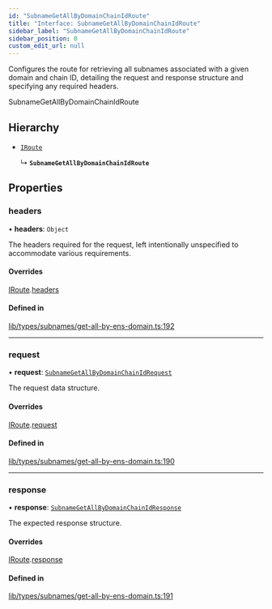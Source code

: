 ```yaml
---
id: "SubnameGetAllByDomainChainIdRoute"
title: "Interface: SubnameGetAllByDomainChainIdRoute"
sidebar_label: "SubnameGetAllByDomainChainIdRoute"
sidebar_position: 0
custom_edit_url: null
---
```


Configures the route for retrieving all subnames associated with a given domain and chain ID,
detailing the request and response structure and specifying any required headers.

 SubnameGetAllByDomainChainIdRoute

## Hierarchy

- [`IRoute`](IRoute.md)

  ↳ **`SubnameGetAllByDomainChainIdRoute`**

## Properties

### headers

• **headers**: `Object`

The headers required for the request, left intentionally unspecified to accommodate various requirements.

#### Overrides

[IRoute](IRoute.md).[headers](IRoute.md#headers)

#### Defined in

[lib/types/subnames/get-all-by-ens-domain.ts:192](https://github.com/JustaName-id/JustaName-sdk/blob/1dd4ff6/packages/@justaname.id/sdk/src/lib/types/subnames/get-all-by-ens-domain.ts#L192)

___

### request

• **request**: [`SubnameGetAllByDomainChainIdRequest`](SubnameGetAllByDomainChainIdRequest.md)

The request data structure.

#### Overrides

[IRoute](IRoute.md).[request](IRoute.md#request)

#### Defined in

[lib/types/subnames/get-all-by-ens-domain.ts:190](https://github.com/JustaName-id/JustaName-sdk/blob/1dd4ff6/packages/@justaname.id/sdk/src/lib/types/subnames/get-all-by-ens-domain.ts#L190)

___

### response

• **response**: [`SubnameGetAllByDomainChainIdResponse`](SubnameGetAllByDomainChainIdResponse.md)

The expected response structure.

#### Overrides

[IRoute](IRoute.md).[response](IRoute.md#response)

#### Defined in

[lib/types/subnames/get-all-by-ens-domain.ts:191](https://github.com/JustaName-id/JustaName-sdk/blob/1dd4ff6/packages/@justaname.id/sdk/src/lib/types/subnames/get-all-by-ens-domain.ts#L191)
